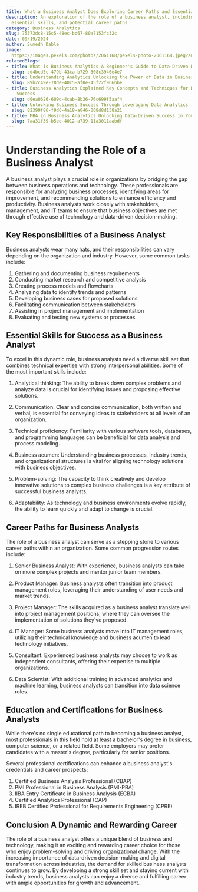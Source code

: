 ```yaml
---
title: What a Business Analyst Does Exploring Career Paths and Essential Skills
description: An exploration of the role of a business analyst, including key responsibilities,
  essential skills, and potential career paths
category: Business Analytics
slug: 75373dc8-15c5-48ec-bd67-80a7153fc32c
date: 09/19/2024
author: Sumedh Dable
image: 
  https://images.pexels.com/photos/2061168/pexels-photo-2061168.jpeg?auto=compress&cs=tinysrgb&w=600
relatedBlogs:
- title: What is Business Analytics A Beginner's Guide to Data-Driven Decision Making
  slug: cd4bcd5c-479b-43ca-b729-308c3946e4e7
- title: Understanding Analytics Unlocking the Power of Data in Business
  slug: 89b2c49e-78de-40c5-af0e-45f22f966bbe
- title: Business Analytics Explained Key Concepts and Techniques for Data-Driven
    Success
  slug: d0ea0626-609d-4cab-8b36-76c699f5aaf4
- title: Unlocking Business Success Through Leveraging Data Analytics
  slug: 82399f86-f9d6-4a18-a046-008d8d138a21
- title: MBA in Business Analytics Unlocking Data-Driven Success in Your Career
  slug: 7aa31f39-b5ee-4012-a739-11a3011aabdf
---
```


# Understanding the Role of a Business Analyst

A business analyst plays a crucial role in organizations by bridging the gap between business operations and technology. These professionals are responsible for analyzing business processes, identifying areas for improvement, and recommending solutions to enhance efficiency and productivity. Business analysts work closely with stakeholders, management, and IT teams to ensure that business objectives are met through effective use of technology and data-driven decision-making.

## Key Responsibilities of a Business Analyst

Business analysts wear many hats, and their responsibilities can vary depending on the organization and industry. However, some common tasks include:

1. Gathering and documenting business requirements
2. Conducting market research and competitive analysis
3. Creating process models and flowcharts
4. Analyzing data to identify trends and patterns
5. Developing business cases for proposed solutions
6. Facilitating communication between stakeholders
7. Assisting in project management and implementation
8. Evaluating and testing new systems or processes

## Essential Skills for Success as a Business Analyst

To excel in this dynamic role, business analysts need a diverse skill set that combines technical expertise with strong interpersonal abilities. Some of the most important skills include:

1. Analytical thinking: The ability to break down complex problems and analyze data is crucial for identifying issues and proposing effective solutions.

2. Communication: Clear and concise communication, both written and verbal, is essential for conveying ideas to stakeholders at all levels of an organization.

3. Technical proficiency: Familiarity with various software tools, databases, and programming languages can be beneficial for data analysis and process modeling.

4. Business acumen: Understanding business processes, industry trends, and organizational structures is vital for aligning technology solutions with business objectives.

5. Problem-solving: The capacity to think creatively and develop innovative solutions to complex business challenges is a key attribute of successful business analysts.

6. Adaptability: As technology and business environments evolve rapidly, the ability to learn quickly and adapt to change is crucial.

## Career Paths for Business Analysts

The role of a business analyst can serve as a stepping stone to various career paths within an organization. Some common progression routes include:

1. Senior Business Analyst: With experience, business analysts can take on more complex projects and mentor junior team members.

2. Product Manager: Business analysts often transition into product management roles, leveraging their understanding of user needs and market trends.

3. Project Manager: The skills acquired as a business analyst translate well into project management positions, where they can oversee the implementation of solutions they've proposed.

4. IT Manager: Some business analysts move into IT management roles, utilizing their technical knowledge and business acumen to lead technology initiatives.

5. Consultant: Experienced business analysts may choose to work as independent consultants, offering their expertise to multiple organizations.

6. Data Scientist: With additional training in advanced analytics and machine learning, business analysts can transition into data science roles.

## Education and Certifications for Business Analysts

While there's no single educational path to becoming a business analyst, most professionals in this field hold at least a bachelor's degree in business, computer science, or a related field. Some employers may prefer candidates with a master's degree, particularly for senior positions.

Several professional certifications can enhance a business analyst's credentials and career prospects:

1. Certified Business Analysis Professional (CBAP)
2. PMI Professional in Business Analysis (PMI-PBA)
3. IIBA Entry Certificate in Business Analysis (ECBA)
4. Certified Analytics Professional (CAP)
5. IREB Certified Professional for Requirements Engineering (CPRE)

## Conclusion A Dynamic and Rewarding Career

The role of a business analyst offers a unique blend of business and technology, making it an exciting and rewarding career choice for those who enjoy problem-solving and driving organizational change. With the increasing importance of data-driven decision-making and digital transformation across industries, the demand for skilled business analysts continues to grow. By developing a strong skill set and staying current with industry trends, business analysts can enjoy a diverse and fulfilling career with ample opportunities for growth and advancement.